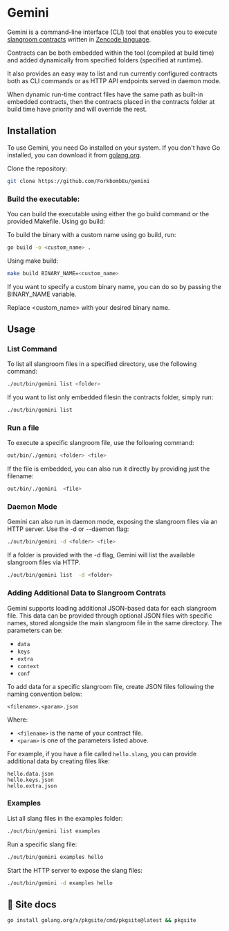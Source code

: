 # Gemini

Gemini is a command-line interface (CLI) tool that enables you to execute [slangroom contracts](https://dyne.org/slangroom) written in [Zencode language](https://dev.zenroom.org).

Contracts can be both embedded within the tool (compiled at build time) and added dynamically from specified folders (specified at runtime).

It also provides an easy way to list and run currently configured contracts both as CLI commands or as HTTP API endpoints served in daemon mode.

When dynamic run-time contract files have the same path as built-in embedded contracts, then the contracts placed in the contracts folder at build time have priority and will override the rest.

## Installation

To use Gemini, you need Go installed on your system. If you don't have Go installed, you can download it from [golang.org](https://golang.org/dl/).

Clone the repository:

```bash
git clone https://github.com/ForkbombEu/gemini
```
### Build the executable:
You can build the executable using either the go build command or the provided Makefile.
Using go build:

To build the binary with a custom name using go build, run:

```bash
go build -o <custom_name> .
```

Using make build:

```bash
make build BINARY_NAME=<custom_name>
```
If you want to specify a custom binary name, you can do so by passing the BINARY_NAME variable.

Replace <custom_name> with your desired binary name.
## Usage

### List Command

To list all slangroom files in a specified directory, use the following command:

```bash
./out/bin/gemini list <folder>
```
If you want to list only embedded filesin the contracts folder, simply run:

```bash
./out/bin/gemini list
```
### Run a file

To execute a specific slangroom file, use the following command:

```bash
out/bin/./gemini <folder> <file>
```

If the file is embedded, you can also run it directly by providing just the filename:


```bash
out/bin/./gemini  <file>
```

### Daemon Mode

Gemini can also run in daemon mode, exposing the slangroom files via an HTTP server. Use the -d or --daemon flag:

```bash
./out/bin/gemini -d <folder> <file>
```
If a folder is provided with the -d flag, Gemini will list the available slangroom files via HTTP.

```bash
./out/bin/gemini list  -d <folder>
```
### Adding Additional Data to Slangroom Contrats

Gemini supports loading additional JSON-based data for each slangroom file. This data can be provided through optional JSON files with specific names, stored alongside the main slangroom file in the same directory. The parameters can be:

* `data`
* `keys`
* `extra`
* `context`
* `conf`

To add data for a specific slangroom file, create JSON files following the naming convention below:

```text
<filename>.<param>.json
```

Where:
 * `<filename>` is the name of your contract file.
 * `<param>` is one of the parameters listed above.

For example, if you have a file called `hello.slang`, you can provide additional data by creating files like:

```text
hello.data.json
hello.keys.json
hello.extra.json
```

### Examples

List all slang files in the examples folder:

```bash
./out/bin/gemini list examples
```

Run a specific slang file:

```bash
./out/bin/gemini examples hello
```
Start the HTTP server to expose the slang files:

```bash
./out/bin/gemini -d examples hello
```


## 📝 Site docs

```bash
go install golang.org/x/pkgsite/cmd/pkgsite@latest && pkgsite
```
